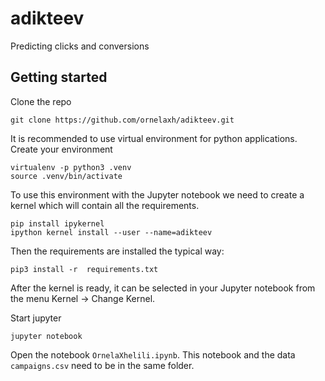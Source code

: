 # adikteev
Predicting clicks and conversions

## Getting started
Clone the repo

```
git clone https://github.com/ornelaxh/adikteev.git
```

It is recommended to use virtual environment for python applications. Create your environment 

```
virtualenv -p python3 .venv
source .venv/bin/activate
```

To use this environment with the Jupyter notebook we need to create a kernel which will contain all the requirements.

```
pip install ipykernel
ipython kernel install --user --name=adikteev
```

Then the requirements are installed the typical way:

```pip3 install -r  requirements.txt```

After the kernel is ready, it can be selected in your Jupyter notebook from the menu Kernel -> Change Kernel.

Start jupyter

```
jupyter notebook
```

Open the notebook `OrnelaXhelili.ipynb`. This notebook and the data `campaigns.csv` need to be in the same folder.
